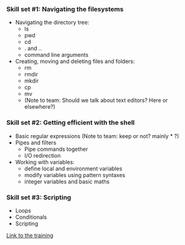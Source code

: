 ### Skill set #1: Navigating the filesystems
 * Navigating the directory tree:
    * ls
    * pwd
    * cd
    * . and ..
    * command line arguments
 * Creating, moving and deleting files and folders:
    * rm
    * rmdir
    * mkdir
    * cp
    * mv
    * (Note to team: Should we talk about text editors? Here or elsewhere?)

### Skill set #2: Getting efficient with the shell
 * Basic regular expressions  (Note to team: keep or not? mainly * ?)
 * Pipes and filters
    * Pipe commands together
    * I/O redirection
 * Working with variables:
    * define local and environment variables
    * modify variables using pattern syntaxes
    * integer variables and basic maths

### Skill set #3: Scripting
 * Loops
 * Conditionals
 * Scripting

[Link to the training](???)